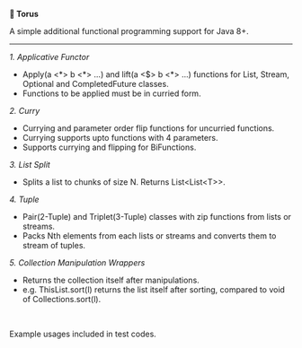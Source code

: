 **🍩 Torus**

A simple additional functional programming support for Java 8+.

----

_1. Applicative Functor_
  - Apply(a <\*> b <\*> ...) and lift(a <$> b <\*> ...) functions for List, Stream, Optional and CompletedFuture classes.
  - Functions to be applied must be in curried form.
  
_2. Curry_
  - Currying and parameter order flip functions for uncurried functions.
  - Currying supports upto functions with 4 parameters.
  - Supports currying and flipping for BiFunctions.
  
_3. List Split_
  - Splits a list to chunks of size N. Returns List<List<T\>>.
  
_4. Tuple_
  - Pair(2-Tuple) and Triplet(3-Tuple) classes with zip functions from lists or streams.
  - Packs Nth elements from each lists or streams and converts them to stream of tuples.
  
_5. Collection Manipulation Wrappers_
  - Returns the collection itself after manipulations.
  - e.g. ThisList.sort(l) returns the list itself after sorting, compared to void of Collections.sort(l).

<br>

Example usages included in test codes.
